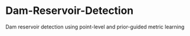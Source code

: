 # Dam-Reservoir-Detection
Dam reservoir detection using point-level and prior-guided metric learning

